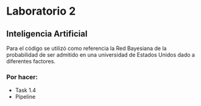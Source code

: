 # Laboratorio 2
## Inteligencia Artificial

Para el código se utilizó como referencia la Red Bayesiana de la probabilidad de ser admitido en una universidad de Estados Unidos dado a diferentes factores.

### Por hacer:
- Task 1.4
- Pipeline 
